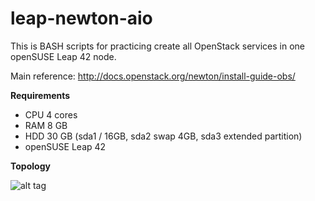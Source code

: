 # leap-newton-aio

This is BASH scripts for practicing create all OpenStack services in one openSUSE Leap 42 node.

Main reference: http://docs.openstack.org/newton/install-guide-obs/

__Requirements__
* CPU 4 cores
* RAM 8 GB
* HDD 30 GB (sda1 / 16GB, sda2 swap 4GB, sda3 extended partition)
* openSUSE Leap 42

__Topology__

![alt tag](https://raw.githubusercontent.com/GLiBogor/leap42-newton-aio/master/leap42-newton-aio.png)

